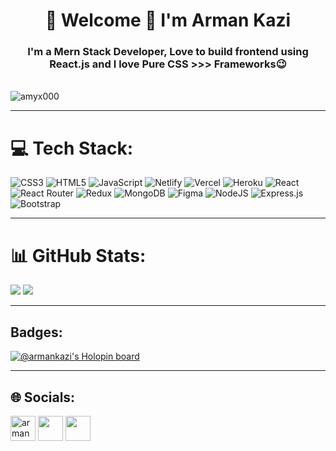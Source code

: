 <h1 align="center">💫 Welcome 👋 I'm Arman Kazi</h1>
<h3 align="center">I'm a Mern Stack Developer, Love to build frontend using React.js and I love Pure CSS >>> Frameworks😉</h3><br/>

<img align="center" src="https://user-images.githubusercontent.com/104687128/222054378-2df8d511-83d2-4929-a94e-4482922cd131.png" alt="amyx000" />

---
# 💻 Tech Stack:
![CSS3](https://img.shields.io/badge/css3-%231572B6.svg?style=flat&logo=css3&logoColor=white) ![HTML5](https://img.shields.io/badge/html5-%23E34F26.svg?style=flat&logo=html5&logoColor=white) ![JavaScript](https://img.shields.io/badge/javascript-%23323330.svg?style=flat&logo=javascript&logoColor=%23F7DF1E) ![Netlify](https://img.shields.io/badge/netlify-%23000000.svg?style=flat&logo=netlify&logoColor=#00C7B7) ![Vercel](https://img.shields.io/badge/vercel-%23000000.svg?style=flat&logo=vercel&logoColor=white) ![Heroku](https://img.shields.io/badge/heroku-%23430098.svg?style=flat&logo=heroku&logoColor=white) ![React](https://img.shields.io/badge/react-%2320232a.svg?style=flat&logo=react&logoColor=%2361DAFB) ![React Router](https://img.shields.io/badge/React_Router-CA4245?style=flat&logo=react-router&logoColor=white) ![Redux](https://img.shields.io/badge/redux-%23593d88.svg?style=flat&logo=redux&logoColor=white) ![MongoDB](https://img.shields.io/badge/MongoDB-%234ea94b.svg?style=flat&logo=mongodb&logoColor=white) 	![Figma](https://img.shields.io/badge/figma-%23F24E1E.svg?style=flat&logo=figma&logoColor=white) ![NodeJS](https://img.shields.io/badge/node.js-6DA55F?style=flat&logo=node.js&logoColor=white) ![Express.js](https://img.shields.io/badge/express.js-%23404d59.svg?style=flat&logo=express&logoColor=%2361DAFB) ![Bootstrap](https://img.shields.io/badge/bootstrap-%23563D7C.svg?style=flat&logo=bootstrap&logoColor=white)

---
# 📊 GitHub Stats:
![](https://github-readme-stats.vercel.app/api?username=Amyx000&theme=flag-india&hide_border=false&include_all_commits=false&count_private=true)
![](https://github-readme-streak-stats.herokuapp.com/?user=Amyx000&theme=flag-india&hide_border=false)<br/>

---

## Badges:
[![@armankazi's Holopin board](https://holopin.io/api/user/board?user=armankazi)](https://holopin.io/@armankazi)

---

## 🌐 Socials:
<a href="https://twitter.com/armankazi111" target="_blank"><img align="center" src="https://cdn-icons-png.flaticon.com/512/733/733579.png" alt="armankazi111" height="40" width="40" /></a>
<a href="https://www.linkedin.com/in/armankazi" target="_blank"><img align="center" src="https://cdn-icons-png.flaticon.com/512/2111/2111499.png" alt="" height="40" width="40" /></a>
<a href="https://stackoverflow.com/users/9728909/arman-kazi" target="_blank"><img align="center" src="https://cdn-icons-png.flaticon.com/512/2111/2111628.png" alt="" height="40" width="40" /></a>
</p>
